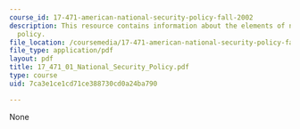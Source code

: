 ```yaml
---
course_id: 17-471-american-national-security-policy-fall-2002
description: This resource contains information about the elements of national security
  policy.
file_location: /coursemedia/17-471-american-national-security-policy-fall-2002/7ca3e1ce1cd71ce388730cd0a24ba790_17_471_01_National_Security_Policy.pdf
file_type: application/pdf
layout: pdf
title: 17_471_01_National_Security_Policy.pdf
type: course
uid: 7ca3e1ce1cd71ce388730cd0a24ba790

---
```

None